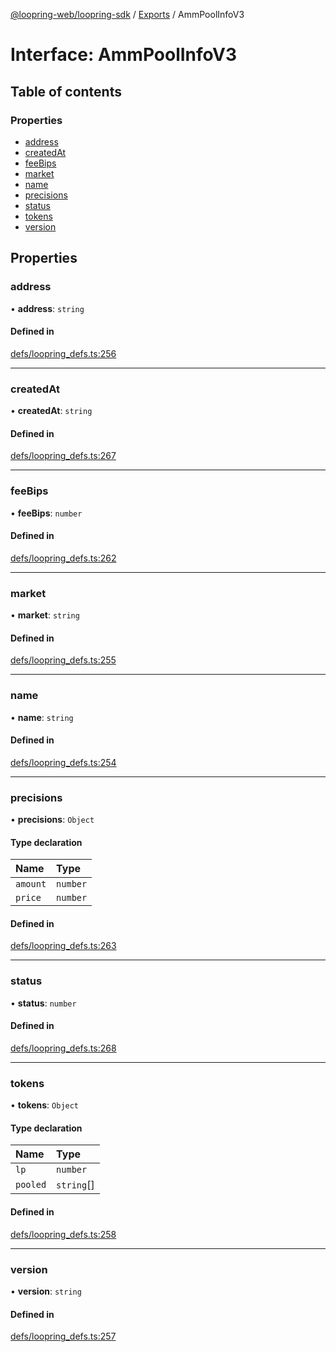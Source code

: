 [@loopring-web/loopring-sdk](../README.md) / [Exports](../modules.md) / AmmPoolInfoV3

# Interface: AmmPoolInfoV3

## Table of contents

### Properties

- [address](AmmPoolInfoV3.md#address)
- [createdAt](AmmPoolInfoV3.md#createdat)
- [feeBips](AmmPoolInfoV3.md#feebips)
- [market](AmmPoolInfoV3.md#market)
- [name](AmmPoolInfoV3.md#name)
- [precisions](AmmPoolInfoV3.md#precisions)
- [status](AmmPoolInfoV3.md#status)
- [tokens](AmmPoolInfoV3.md#tokens)
- [version](AmmPoolInfoV3.md#version)

## Properties

### address

• **address**: `string`

#### Defined in

[defs/loopring_defs.ts:256](https://github.com/Loopring/loopring_sdk/blob/edf273a/src/defs/loopring_defs.ts#L256)

___

### createdAt

• **createdAt**: `string`

#### Defined in

[defs/loopring_defs.ts:267](https://github.com/Loopring/loopring_sdk/blob/edf273a/src/defs/loopring_defs.ts#L267)

___

### feeBips

• **feeBips**: `number`

#### Defined in

[defs/loopring_defs.ts:262](https://github.com/Loopring/loopring_sdk/blob/edf273a/src/defs/loopring_defs.ts#L262)

___

### market

• **market**: `string`

#### Defined in

[defs/loopring_defs.ts:255](https://github.com/Loopring/loopring_sdk/blob/edf273a/src/defs/loopring_defs.ts#L255)

___

### name

• **name**: `string`

#### Defined in

[defs/loopring_defs.ts:254](https://github.com/Loopring/loopring_sdk/blob/edf273a/src/defs/loopring_defs.ts#L254)

___

### precisions

• **precisions**: `Object`

#### Type declaration

| Name | Type |
| :------ | :------ |
| `amount` | `number` |
| `price` | `number` |

#### Defined in

[defs/loopring_defs.ts:263](https://github.com/Loopring/loopring_sdk/blob/edf273a/src/defs/loopring_defs.ts#L263)

___

### status

• **status**: `number`

#### Defined in

[defs/loopring_defs.ts:268](https://github.com/Loopring/loopring_sdk/blob/edf273a/src/defs/loopring_defs.ts#L268)

___

### tokens

• **tokens**: `Object`

#### Type declaration

| Name | Type |
| :------ | :------ |
| `lp` | `number` |
| `pooled` | `string`[] |

#### Defined in

[defs/loopring_defs.ts:258](https://github.com/Loopring/loopring_sdk/blob/edf273a/src/defs/loopring_defs.ts#L258)

___

### version

• **version**: `string`

#### Defined in

[defs/loopring_defs.ts:257](https://github.com/Loopring/loopring_sdk/blob/edf273a/src/defs/loopring_defs.ts#L257)
